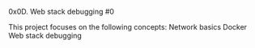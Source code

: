 0x0D. Web stack debugging #0

This project focuses on the following concepts:
Network basics
Docker
Web stack debugging
